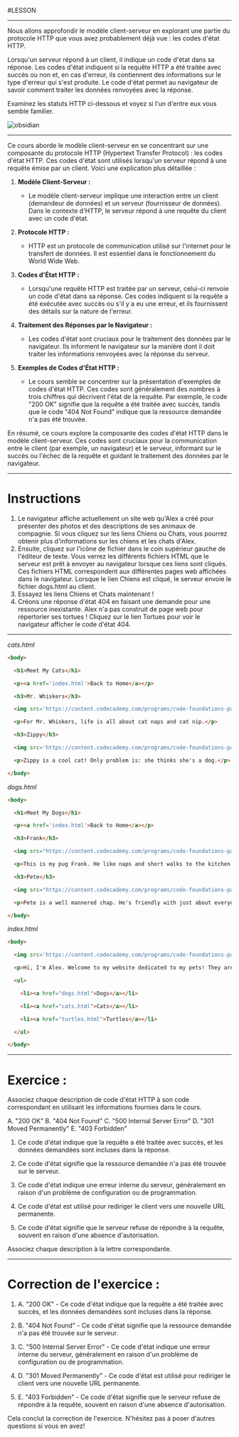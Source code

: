 #LESSON 

---
Nous allons approfondir le modèle client-serveur en explorant une partie du protocole HTTP que vous avez probablement déjà vue : les codes d'état HTTP.

Lorsqu'un serveur répond à un client, il indique un code d'état dans sa réponse. Les codes d'état indiquent si la requête HTTP a été traitée avec succès ou non et, en cas d'erreur, ils contiennent des informations sur le type d'erreur qui s'est produite. Le code d'état permet au navigateur de savoir comment traiter les données renvoyées avec la réponse.

Examinez les statuts HTTP ci-dessous et voyez si l'un d'entre eux vous semble familier.

![obsidian](https://content.codecademy.com/programs/code-foundations-path/web-dev-survey/table.svg)


---
Ce cours aborde le modèle client-serveur en se concentrant sur une composante du protocole HTTP (Hypertext Transfer Protocol) : les codes d'état HTTP. Ces codes d'état sont utilisés lorsqu'un serveur répond à une requête émise par un client. Voici une explication plus détaillée :

1. **Modèle Client-Serveur :**
   - Le modèle client-serveur implique une interaction entre un client (demandeur de données) et un serveur (fournisseur de données). Dans le contexte d'HTTP, le serveur répond à une requête du client avec un code d'état.

2. **Protocole HTTP :**
   - HTTP est un protocole de communication utilisé sur l'internet pour le transfert de données. Il est essentiel dans le fonctionnement du World Wide Web.

3. **Codes d'État HTTP :**
   - Lorsqu'une requête HTTP est traitée par un serveur, celui-ci renvoie un code d'état dans sa réponse. Ces codes indiquent si la requête a été exécutée avec succès ou s'il y a eu une erreur, et ils fournissent des détails sur la nature de l'erreur.

4. **Traitement des Réponses par le Navigateur :**
   - Les codes d'état sont cruciaux pour le traitement des données par le navigateur. Ils informent le navigateur sur la manière dont il doit traiter les informations renvoyées avec la réponse du serveur.

5. **Exemples de Codes d'État HTTP :**
   - Le cours semble se concentrer sur la présentation d'exemples de codes d'état HTTP. Ces codes sont généralement des nombres à trois chiffres qui décrivent l'état de la requête. Par exemple, le code "200 OK" signifie que la requête a été traitée avec succès, tandis que le code "404 Not Found" indique que la ressource demandée n'a pas été trouvée.

En résumé, ce cours explore la composante des codes d'état HTTP dans le modèle client-serveur. Ces codes sont cruciaux pour la communication entre le client (par exemple, un navigateur) et le serveur, informant sur le succès ou l'échec de la requête et guidant le traitement des données par le navigateur.

---
# Instructions

1. Le navigateur affiche actuellement un site web qu'Alex a créé pour présenter des photos et des descriptions de ses animaux de compagnie. Si vous cliquez sur les liens Chiens ou Chats, vous pourrez obtenir plus d'informations sur les chiens et les chats d'Alex.
2. Ensuite, cliquez sur l'icône de fichier dans le coin supérieur gauche de l'éditeur de texte. Vous verrez les différents fichiers HTML que le serveur est prêt à envoyer au navigateur lorsque ces liens sont cliqués. Ces fichiers HTML correspondent aux différentes pages web affichées dans le navigateur. Lorsque le lien Chiens est cliqué, le serveur envoie le fichier dogs.html au client.
3. Essayez les liens Chiens et Chats maintenant !
4. Créons une réponse d'état 404 en faisant une demande pour une ressource inexistante. Alex n'a pas construit de page web pour répertorier ses tortues ! Cliquez sur le lien Tortues pour voir le navigateur afficher le code d'état 404.

---
*cats.html*
```html
<body>

  <h1>Meet My Cats</h1>

  <p><a href='index.html'>Back to Home</a></p>

  <h3>Mr. Whiskers</h3>

  <img src='https://content.codecademy.com/programs/code-foundations-path/web-dev-survey/ludemeula-fernandes-451948-unsplash.jpg' width='200px'/>

  <p>For Mr. Whiskers, life is all about cat naps and cat nip.</p>

  <h3>Zippy</h3>

  <img src='https://content.codecademy.com/programs/code-foundations-path/web-dev-survey/erik-jan-leusink-104677-unsplash.jpg' width='200px'/>

  <p>Zippy is a cool cat! Only problem is: she thinks she's a dog.</p>

</body>
```
*dogs.html*
```html
<body>

  <h1>Meet My Dogs</h1>

  <p><a href='index.html'>Back to Home</a></p>

  <h3>Frank</h3>

  <img src="https://content.codecademy.com/programs/code-foundations-path/web-dev-survey/sarandy-westfall-603305-unsplash.jpg" width="150px"/>

  <p>This is my pug Frank. He like naps and short walks to the kitchen.</p>

  <h3>Pete</h3>

  <img src="https://content.codecademy.com/programs/code-foundations-path/web-dev-survey/conner-baker-369081-unsplash.jpg" width="250px"/>

  <p>Pete is a well mannered chap. He's friendly with just about everyone, except squirrels. Pete does not like squirrels.</p>

</body>
```
*index.html*
```html
<body>

  <img src='https://content.codecademy.com/programs/code-foundations-path/web-dev-survey/pets.jpg' width='400px'/>

  <p>Hi, I'm Alex. Welcome to my website dedicated to my pets! They are the cutest buckets of joy you'll ever lay your eyes on! Check them out here:</p>

  <ul>

    <li><a href="dogs.html">Dogs</a></li>

    <li><a href="cats.html">Cats</a></li>

    <li><a href="turtles.html">Turtles</a></li>

  </ul>

</body>
```

---

# Exercice :

Associez chaque description de code d'état HTTP à son code correspondant en utilisant les informations fournies dans le cours.

A. "200 OK" B. "404 Not Found" C. "500 Internal Server Error" D. "301 Moved Permanently" E. "403 Forbidden"

1. Ce code d'état indique que la requête a été traitée avec succès, et les données demandées sont incluses dans la réponse.
    
2. Ce code d'état signifie que la ressource demandée n'a pas été trouvée sur le serveur.
    
3. Ce code d'état indique une erreur interne du serveur, généralement en raison d'un problème de configuration ou de programmation.
    
4. Ce code d'état est utilisé pour rediriger le client vers une nouvelle URL permanente.
    
5. Ce code d'état signifie que le serveur refuse de répondre à la requête, souvent en raison d'une absence d'autorisation.
    

Associez chaque description à la lettre correspondante.

---
  
# Correction de l'exercice :

1. A. "200 OK" - Ce code d'état indique que la requête a été traitée avec succès, et les données demandées sont incluses dans la réponse.
    
2. B. "404 Not Found" - Ce code d'état signifie que la ressource demandée n'a pas été trouvée sur le serveur.
    
3. C. "500 Internal Server Error" - Ce code d'état indique une erreur interne du serveur, généralement en raison d'un problème de configuration ou de programmation.
    
4. D. "301 Moved Permanently" - Ce code d'état est utilisé pour rediriger le client vers une nouvelle URL permanente.
    
5. E. "403 Forbidden" - Ce code d'état signifie que le serveur refuse de répondre à la requête, souvent en raison d'une absence d'autorisation.
    

Cela conclut la correction de l'exercice. N'hésitez pas à poser d'autres questions si vous en avez!